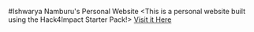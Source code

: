 #Ishwarya Namburu's Personal Website
<This is a personal website built using the Hack4Impact Starter Pack!>
[Visit it Here](https://ishwaryanam.github.io)